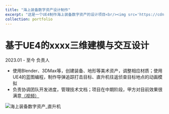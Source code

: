 ```yaml
---
title: "海上装备数字资产设计制作"
excerpt: "这是一个UE4制作海上装备数字资产的设计项目<br/><img src='https://cdn.jsdelivr.net/gh/george-wyy/MyPic/202305222254859.png'>"
collection: portfolio
---
```

# **基于UE4的xxxx三维建模与交互设计**

2023.01 - 至今 负责人

- 使用Blender、3DMax等，创建装备、地形等美术资产，调整相应材质；使用UE4的蓝图编程，制作导弹追踪打击目标、直升机往返侦查目标地点的动画模拟
- 负责协调团队开发进度，管理技术文档；项目在中期阶段，甲方对目前效果很满意[（视频）](https://pan.baidu.com/s/1othdxdY9jlw55r5BsFzDpg?pwd=6gen)

![海上装备数字资产_直升机](https://cdn.jsdelivr.net/gh/george-wyy/MyPic/202305222254859.png)
